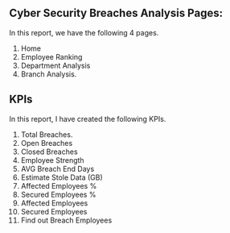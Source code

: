 ## Cyber Security Breaches Analysis Pages: 
In this report, we have the following 4 pages.
1. Home
2. Employee Ranking	
3. Department Analysis
4. Branch Analysis.

## KPIs
In this report, I have created the following KPIs.
1. Total Breaches.
2. Open Breaches
3. Closed Breaches
4. Employee Strength
5. AVG Breach End Days
6. Estimate Stole Data (GB) 
7. Affected Employees %
8. Secured Employees %
9. Affected Employees
10. Secured Employees
11. Find out Breach Employees
